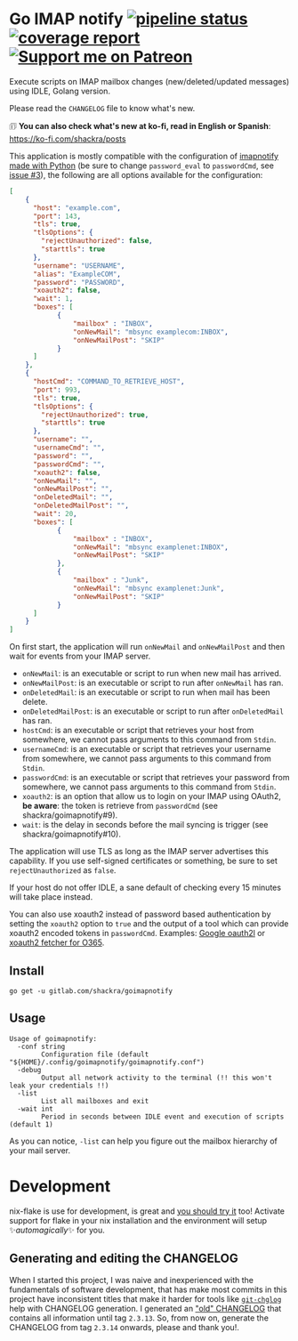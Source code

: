 # Go IMAP notify [![pipeline status](https://gitlab.com/shackra/goimapnotify/badges/master/pipeline.svg)](https://gitlab.com/shackra/goimapnotify/commits/master) [![coverage report](https://gitlab.com/shackra/goimapnotify/badges/master/coverage.svg)](https://gitlab.com/shackra/goimapnotify/commits/master) [![Support me on Patreon](https://img.shields.io/endpoint.svg?url=https%3A%2F%2Fshieldsio-patreon.vercel.app%2Fapi%3Fusername%3Dshackra%26type%3Dpatrons&style=flat)](https://patreon.com/shackra)

Execute scripts on IMAP mailbox changes (new/deleted/updated messages) using IDLE, Golang version.

Please read the `CHANGELOG` file to know what's new.

🗊 **You can also check what's new at ko-fi, read in English or Spanish**: https://ko-fi.com/shackra/posts

This application is mostly compatible with the configuration of [imapnotify made with Python](https://github.com/a-sk/python-imapnotify) (be sure to change `password_eval` to `passwordCmd`, see [issue #3](https://gitlab.com/shackra/goimapnotify/issues/3)), the following are all options available for the configuration:

```json
[
    {
      "host": "example.com",
      "port": 143,
      "tls": true,
      "tlsOptions": {
        "rejectUnauthorized": false,
        "starttls": true
      },
      "username": "USERNAME",
      "alias": "ExampleCOM",
      "password": "PASSWORD",
      "xoauth2": false,
      "wait": 1,
      "boxes": [
            {
                "mailbox" : "INBOX",
                "onNewMail": "mbsync examplecom:INBOX",
                "onNewMailPost": "SKIP"
            }
      ]
    },
    {
      "hostCmd": "COMMAND_TO_RETRIEVE_HOST",
      "port": 993,
      "tls": true,
      "tlsOptions": {
        "rejectUnauthorized": true,
        "starttls": true
      },
      "username": "",
      "usernameCmd": "",
      "password": "",
      "passwordCmd": "",
      "xoauth2": false,
      "onNewMail": "",
      "onNewMailPost": "",
      "onDeletedMail": "",
      "onDeletedMailPost": "",
      "wait": 20,
      "boxes": [
            {
                "mailbox" : "INBOX",
                "onNewMail": "mbsync examplenet:INBOX",
                "onNewMailPost": "SKIP"
            },
            {
                "mailbox" : "Junk",
                "onNewMail": "mbsync examplenet:Junk",
                "onNewMailPost": "SKIP"
            }
      ]
    }
]
```

On first start, the application will run `onNewMail` and `onNewMailPost` and then wait for events from your IMAP server.

- `onNewMail`: is an executable or script to run when new mail has arrived.
- `onNewMailPost`: is an executable or script to run after `onNewMail` has ran.
- `onDeletedMail`: is an executable or script to run when mail has been delete.
- `onDeletedMailPost`: is an executable or script to run after `onDeletedMail` has ran.
- `hostCmd`: is an executable or script that retrieves your host from somewhere, we cannot pass arguments to this command from `Stdin`.
- `usernameCmd`: is an executable or script that retrieves your username from somewhere, we cannot pass arguments to this command from `Stdin`.
- `passwordCmd`: is an executable or script that retrieves your password from somewhere, we cannot pass arguments to this command from `Stdin`.
- `xoauth2`: is an option that allow us to login on your IMAP using OAuth2, **be aware**: the token is retrieve from `passwordCmd` (see shackra/goimapnotify#9).
- `wait`: is the delay in seconds before the mail syncing is trigger (see shackra/goimapnotify#10).

The application will use TLS as long as the IMAP server advertises this capability. If you use self-signed certificates or something, be sure to set `rejectUnauthorized` as `false`.

If your host do not offer IDLE, a sane default of checking every 15 minutes will take place instead.

You can also use xoauth2 instead of password based authentication by setting the `xoauth2` option to `true` and the output of a tool which can provide xoauth2 encoded tokens in `passwordCmd`. Examples: [Google oauth2l](https://github.com/google/oauth2l) or [xoauth2 fetcher for O365](https://github.com/harishkrupo/oauth2ms).

## Install

    go get -u gitlab.com/shackra/goimapnotify

## Usage

    Usage of goimapnotify:
      -conf string
            Configuration file (default "${HOME}/.config/goimapnotify/goimapnotify.conf")
      -debug
            Output all network activity to the terminal (!! this won't leak your credentials !!)
      -list
            List all mailboxes and exit
      -wait int
            Period in seconds between IDLE event and execution of scripts (default 1)

As you can notice, `-list` can help you figure out the mailbox hierarchy of your mail server.

# Development
nix-flake is use for development, is great and [you should try it](https://github.com/DeterminateSystems/nix-installer?tab=readme-ov-file#the-determinate-nix-installer) too! Activate support for flake in your nix installation and the environment will setup ✨*automagically*✨ for you.

## Generating and editing the CHANGELOG
When I started this project, I was naive and inexperienced with the fundamentals of software development, that has make most commits in this project have inconsistent titles that make it harder for tools like [`git-chglog`](https://github.com/git-chglog/git-chglog) help with CHANGELOG generation. I generated an ["old" CHANGELOG](./CHANGELOG_old.md) that contains all information until tag `2.3.13`. So, from now on, generate the CHANGELOG from tag `2.3.14` onwards, please and thank you!.
